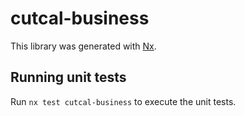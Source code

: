 # cutcal-business

This library was generated with [Nx](https://nx.dev).

## Running unit tests

Run `nx test cutcal-business` to execute the unit tests.
